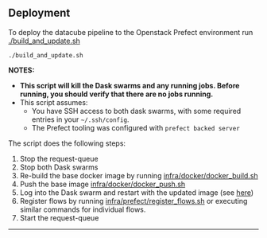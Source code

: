 ## Deployment

To deploy the datacube pipeline to the Openstack Prefect environment run [./build_and_update.sh](./build_and_update.sh)

```
./build_and_update.sh
```

**NOTES:**

- **This script will kill the Dask swarms and any running jobs. Before running, you should verify that there are no jobs running.**
- This script assumes:
  - You have SSH access to both dask swarms, with some required entries in your `~/.ssh/config`.
  - The Prefect tooling was configured with `prefect backed server`

The script does the following steps:

1. Stop the request-queue
1. Stop both Dask swarms
1. Re-build the base docker image by running [infra/docker/docker_build.sh](../../infra/docker/docker_build.sh)
1. Push the base image [infra/docker/docker_push.sh](../../infra/docker/docker_push.sh)
1. Log into the Dask swarm and restart with the updated image (see [here](../../infra/dask/setup.md))
1. Register flows by running [infra/prefect/register_flows.sh](../../infra/prefect/register_flows.sh) or executing similar commands for individual flows.
1. Start the request-queue

---
